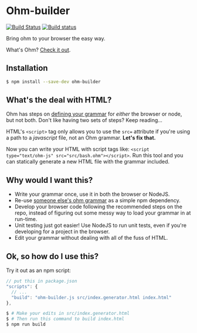 # Ohm-builder

[![Build Status](https://travis-ci.org/nfischer/ohm-builder.svg?branch=master)](https://travis-ci.org/nfischer/ohm-builder)
[![Build status](https://ci.appveyor.com/api/projects/status/94si31343bhm82f5/branch/master?svg=true)](https://ci.appveyor.com/project/shelljs/ohm-builder/branch/master)

Bring ohm to your browser the easy way.

What's Ohm? [Check it out](https://github.com/cdglabs/ohm).

## Installation

```Bash
$ npm install --save-dev ohm-builder
```

## What's the deal with HTML?

Ohm has steps on [defining your
grammar](https://github.com/cdglabs/ohm#defining-grammars) for *either* the
browser or node, but not both. Don't like having two sets of steps? Keep
reading...

HTML's `<script>` tag only allows you to use the `src=` attribute if you're
using a path to a *javascript* file, not an Ohm grammar. **Let's fix that.**

Now you can write your HTML with script tags like: `<script type="text/ohm-js"
src="src/bash.ohm"></script>`. Run this tool and you can statically generate a
new HTML file with the grammar included.

## Why would I want this?

 - Write your grammar once, use it in both the browser or NodeJS.
 - Re-use [someone else's ohm
   grammar](https://www.npmjs.com/search?q=ohm+grammar) as a simple npm
   dependency.
 - Develop your browser code following the recommended steps on the repo,
   instead of figuring out some messy way to load your grammar in at run-time.
 - Unit testing just got easier! Use NodeJS to run unit tests, even if you're
   developing for a project in the browser.
 - Edit your grammar without dealing with all of the fuss of HTML.

## Ok, so how do I use this?

Try it out as an npm script:

```javascript
// put this in package.json
"scripts": {
  // ...
  "build": "ohm-builder.js src/index.generator.html index.html"
},
```

```bash
$ # Make your edits in src/index.generator.html
$ # Then run this command to build index.html
$ npm run build
```
